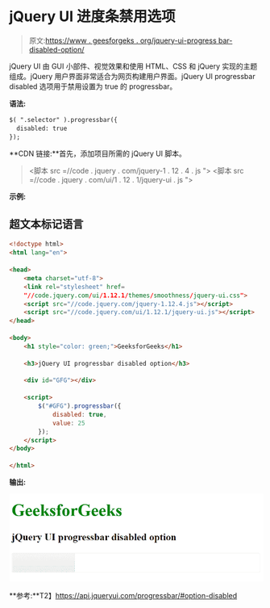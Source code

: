 # jQuery UI 进度条禁用选项

> 原文:[https://www . geesforgeks . org/jquery-ui-progress bar-disabled-option/](https://www.geeksforgeeks.org/jquery-ui-progressbar-disabled-option/)

jQuery UI 由 GUI 小部件、视觉效果和使用 HTML、CSS 和 jQuery 实现的主题组成。jQuery 用户界面非常适合为网页构建用户界面。jQuery UI progressbar disabled 选项用于禁用设置为 true 的 progressbar。

**语法:**

```html
$( ".selector" ).progressbar({
  disabled: true
});
```

**CDN 链接:**首先，添加项目所需的 jQuery UI 脚本。

> <link rel="”stylesheet”" href="”//code.jquery.com/ui/1.12.1/themes/smoothness/jquery-ui.css”">
> <脚本 src =//code . jquery . com/jquery-1 . 12 . 4 . js "></脚本>
> <脚本 src =//code . jquery . com/ui/1 . 12 . 1/jquery-ui . js "></脚本>

**示例:**

## 超文本标记语言

```html
<!doctype html>
<html lang="en">

<head>
    <meta charset="utf-8">
    <link rel="stylesheet" href=
    "//code.jquery.com/ui/1.12.1/themes/smoothness/jquery-ui.css">
    <script src="//code.jquery.com/jquery-1.12.4.js"></script>
    <script src="//code.jquery.com/ui/1.12.1/jquery-ui.js"></script>
</head>

<body>
    <h1 style="color: green;">GeeksforGeeks</h1>

    <h3>jQuery UI progressbar disabled option</h3>

    <div id="GFG"></div>

    <script>
        $("#GFG").progressbar({
            disabled: true,
            value: 25
        });
    </script>
</body>

</html>
```

**输出:**

![](img/1cbf280ab5a1504d870714d2b1b86418.png)

**参考:**T2】https://api.jqueryui.com/progressbar/#option-disabled